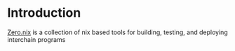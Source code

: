 # Introduction

[Zero.nix](https://github.com/timewave-computer/zero.nix) is a collection of nix based tools
for building, testing, and deploying interchain programs 
